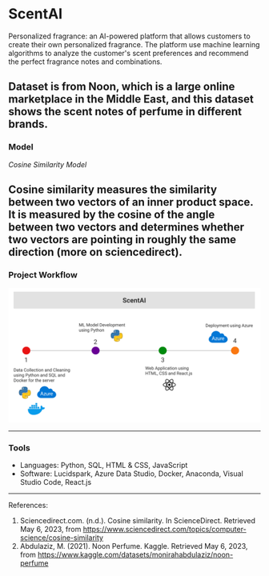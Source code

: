 # ScentAI
Personalized fragrance: an AI-powered platform that allows customers to create their own personalized fragrance. The platform use machine learning algorithms to analyze the customer's scent preferences and recommend the perfect fragrance notes and combinations.

Dataset is from Noon, which is a large online marketplace in the Middle East, and this dataset shows the scent notes of perfume in different brands.
-----
### Model

*Cosine Similarity Model*

Cosine similarity measures the similarity between two vectors of an inner product space. It is measured by the cosine of the angle between two vectors and determines whether two vectors are pointing in roughly the same direction (more on sciencedirect).
-----

### Project Workflow
<img src="./images/ScentAI.png" alt="ScentAI" width="800"/>


-----
### Tools 
 - Languages: Python, SQL, HTML & CSS, JavaScript
 - Software: Lucidspark, Azure Data Studio, Docker, Anaconda, Visual Studio Code, React.js

-----
References:

1. Sciencedirect.com. (n.d.). Cosine similarity. In ScienceDirect. Retrieved May 6, 2023, from https://www.sciencedirect.com/topics/computer-science/cosine-similarity
2. Abdulaziz, M. (2021). Noon Perfume. Kaggle. Retrieved May 6, 2023, from https://www.kaggle.com/datasets/monirahabdulaziz/noon-perfume

